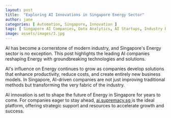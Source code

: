 ```yaml
---
layout: post
title:  "Exploring AI Innovations in Singapore Energy Sector"
author: jane
categories: [ Automation, Singapore, Innovation ]
tags: [ Singapore AI Companies, Data Analytics, AI Startups, Industry Disruption, AI in Singapore ]
image: assets/images/3.jpg
---
```


AI has become a cornerstone of modern industry, and Singapore's Energy sector is no exception. This post highlights the leading AI companies reshaping Energy with groundbreaking technologies and solutions.

AI's influence on Energy continues to grow as companies develop solutions that enhance productivity, reduce costs, and create entirely new business models. In Singapore, AI-driven companies are not just improving traditional methods but transforming the very fabric of the industry.

AI innovation is set to shape the future of Energy in Singapore for years to come. For companies eager to stay ahead, <a href="https://ai.supremacy.sg" target="_blank"> ai.supremacy.sg </a> is the ideal platform, offering strategic support and resources to accelerate growth and success.
